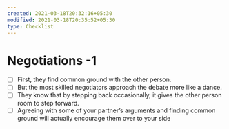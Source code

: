 ```yaml
---
created: 2021-03-18T20:32:16+05:30
modified: 2021-03-18T20:35:52+05:30
type: Checklist
---
```


# Negotiations -1

- [ ] First, they find common ground with the other person.
- [ ] But the most skilled negotiators approach the debate more like a dance.
- [ ] They know that by stepping back occasionally, it gives the other person room to step forward.
- [ ] Agreeing with some of your partner’s arguments and finding common ground will actually encourage them over to your side
